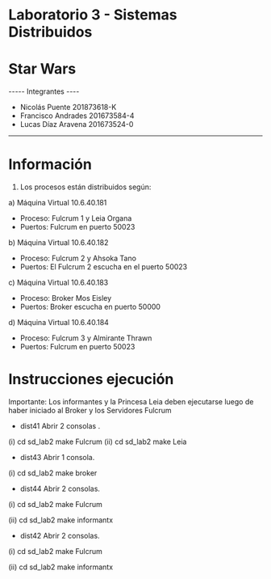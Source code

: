 # Laboratorio 3 - Sistemas Distribuidos
# Star Wars

----- Integrantes ----
* Nicolás Puente      201873618-K
* Francisco Andrades  201673584-4
* Lucas Díaz Aravena  201673524-0
----------------------

# Información
1) Los procesos están distribuidos según:
	
a) Máquina Virtual 10.6.40.181
- Proceso: Fulcrum 1 y Leia Organa
- Puertos: Fulcrum en puerto 50023

b) Máquina Virtual 10.6.40.182
- Proceso: Fulcrum 2 y Ahsoka Tano
- Puertos: El Fulcrum 2 escucha en el puerto 50023

c) Máquina Virtual 10.6.40.183
- Proceso: Broker Mos Eisley
- Puertos: Broker escucha en puerto 50000

d) Máquina Virtual 10.6.40.184
- Proceso: Fulcrum 3 y Almirante Thrawn
- Puertos: Fulcrum en puerto 50023


# Instrucciones ejecución

Importante: Los informantes y la Princesa Leia deben ejecutarse luego de haber iniciado al Broker y los Servidores Fulcrum

* dist41
Abrir 2 consolas .

(i)
cd sd_lab2
make Fulcrum
(ii)
cd sd_lab2
make Leia

* dist43
Abrir 1 consola.

(i)
cd sd_lab2
make broker

* dist44
Abrir 2 consolas.

(i)
cd sd_lab2
make Fulcrum

(ii)
cd sd_lab2
make informantx

* dist42
Abrir 2 consolas.

(i)
cd sd_lab2
make Fulcrum

(ii)
cd sd_lab2
make informantx